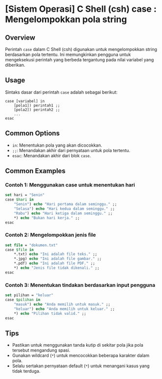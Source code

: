 # [Sistem Operasi] C Shell (csh) case <Penggunaan>: Mengelompokkan pola string

## Overview
Perintah `case` dalam C Shell (csh) digunakan untuk mengelompokkan string berdasarkan pola tertentu. Ini memungkinkan pengguna untuk mengeksekusi perintah yang berbeda tergantung pada nilai variabel yang diberikan.

## Usage
Sintaks dasar dari perintah `case` adalah sebagai berikut:

```
case [variabel] in
    [pola1]) perintah1 ;;
    [pola2]) perintah2 ;;
    ...
esac
```

## Common Options
- `in`: Menentukan pola yang akan dicocokkan.
- `;;`: Menandakan akhir dari pernyataan untuk pola tertentu.
- `esac`: Menandakan akhir dari blok `case`.

## Common Examples

### Contoh 1: Menggunakan case untuk menentukan hari
```csh
set hari = "Senin"
case $hari in
    "Senin") echo "Hari pertama dalam seminggu." ;;
    "Selasa") echo "Hari kedua dalam seminggu." ;;
    "Rabu") echo "Hari ketiga dalam seminggu." ;;
    *) echo "Bukan hari kerja." ;;
esac
```

### Contoh 2: Mengelompokkan jenis file
```csh
set file = "dokumen.txt"
case $file in
    *.txt) echo "Ini adalah file teks." ;;
    *.jpg) echo "Ini adalah file gambar." ;;
    *.pdf) echo "Ini adalah file PDF." ;;
    *) echo "Jenis file tidak dikenali." ;;
esac
```

### Contoh 3: Menentukan tindakan berdasarkan input pengguna
```csh
set pilihan = "keluar"
case $pilihan in
    "masuk") echo "Anda memilih untuk masuk." ;;
    "keluar") echo "Anda memilih untuk keluar." ;;
    *) echo "Pilihan tidak valid." ;;
esac
```

## Tips
- Pastikan untuk menggunakan tanda kutip di sekitar pola jika pola tersebut mengandung spasi.
- Gunakan wildcard (`*`) untuk mencocokkan beberapa karakter dalam pola.
- Selalu sertakan pernyataan default (`*`) untuk menangani kasus yang tidak terduga.